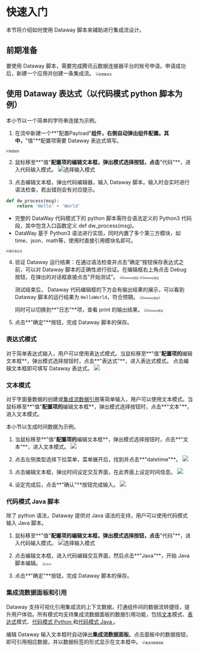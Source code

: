 # <id id="quick-start"></id>快速入门

本节将介绍如何使用 Dataway 脚本来辅助进行集成流设计。

## 前期准备
要使用 Dataway 脚本，需要完成腾讯云数据连接器平台的账号申请。申请成功后，新建一个应用并创建一条集成流。
 <img src="https://qcloudimg.tencent-cloud.cn/raw/5ed6a18a243656821a3ca9867976c39f.png" alt="新建集成流" style="zoom:50%;" />


## 使用 Dataway 表达式（以代码模式 python 脚本为例）
本小节以一个简单的字符串连接为示例。
1. 在流中新建一个**"配置Payload"**组件，右侧自动弹出组件配置。其中，**"值"**配置项需要 Dataway 表达式填写。
 <img src="https://qcloudimg.tencent-cloud.cn/raw/f5e79d33a96482e0c1cb72b2bf8d38e5.png" alt="新建组件" style="zoom:50%;" />

2. 鼠标移至**"值"**配置项的编辑文本框，弹出模式选择按钮，点击**"代码"**，进入代码输入模式。
	![选择输入模式](https://qcloudimg.tencent-cloud.cn/raw/e0aaa6c2302c6ef5ddcb04d678cdf441.png)

3. 点击编辑文本框，弹出代码编辑器，输入 Dataway 脚本。输入时会实时进行语法检查，若出错则会有对应提示。
   
```python
def dw_process(msg):
    return 'Hello' + 'World'
```
    
- 完整的 DataWay 代码模式下的 python 脚本需符合语法定义的 Python3 代码段，其中包含入口函数定义 def dw_process(msg)。
- DataWay 基于 Python3 语法进行实现，同时内置了多个第三方模块，如 time、json、math等，使用时直接引用模块名即可。
 <img src="https://qcloudimg.tencent-cloud.cn/raw/15ad595517f9a9b3e3fce9e53a526193.png" alt="展开表达式" style="zoom:50%;" />
  
4. 验证 Dataway 运行结果：在通过语法检查并点击”确定“按钮保存表达式之前，可以对 Dataway 脚本的正确性进行验证。在编辑框右上角点击 Debug 按钮，在弹出的对话框直接点击"开始测试"。
	<img src="https://qcloudimg.tencent-cloud.cn/raw/001c3b43e1d4a38b65374b5ea64a9186.png" alt="Dataway验证" style="zoom:50%;" />
	<img src="https://qcloudimg.tencent-cloud.cn/raw/f84c219558c3edaad8914b16d27d9700.png" alt="Dataway验证" style="zoom:50%;" />

    测试结束后， Dataway 代码编辑框的下方会有输出结果的展示，可以看到 Dataway 脚本的运行结果为 `HelloWorld`，符合预期。
	<img src="https://qcloudimg.tencent-cloud.cn/raw/101f984d34ece91e8e8801158f6b71b7.png" alt="Dataway验证3" style="zoom:50%;" />
	
	同时可以切换到**"日志"**项，查看 print 的输出结果。
	<img src="https://qcloudimg.tencent-cloud.cn/raw/256c6a9beac2b5bfec0e3560b075d1a7.png" alt="Dataway验证" style="zoom:50%;" />

5. 点击**"确定"**按钮，完成 Dataway 脚本的保存。

### 表达式模式
对于简单表达式输入，用户可以使用表达式模式。当鼠标移至**"值"**配置项的**编辑文本框**，弹出模式选择按钮时，点击**"表达式"**，进入表达式模式。
点击编辑文本框即可填写 Dataway 表达式。
![](https://qcloudimg.tencent-cloud.cn/raw/bb9942d25fb35009c4e77b770c5bf90f.png)

### 文本模式
对于字面量数据的创建或[集成流数据引用](#dataref)等简单输入，用户可以使用文本模式。当鼠标移至**"值"**配置项的**编辑文本框**，弹出模式选择按钮时，点击**"文本"**，进入文本模式。

本小节以生成时间数据为示例。  
1. 当鼠标移至**"值"**配置项的**编辑文本框**，弹出模式选择按钮时，点击**"文本"**，进入文本模式。
![](https://qcloudimg.tencent-cloud.cn/raw/9f41dc1754ac54a6120172b24643ab74.png)

2. 点击左侧类型选择下拉菜单，菜单展开后，找到并点击**"datetime"**。
![](https://qcloudimg.tencent-cloud.cn/raw/00c0cd09f28dbe048e2103f92eda8d2d.png)


3. 点击编辑文本框，弹出时间设定交互界面，在此界面上设定时间信息。
![](https://qcloudimg.tencent-cloud.cn/raw/13775b486c0ba01e1c411a9e77be45ed.png)

4. 设定完成后，点击**"确认"**按钮完成输入。
![](https://qcloudimg.tencent-cloud.cn/raw/6504b1e8c9bbed7e400d26a61816333b.png)

### 代码模式 Java 脚本
除了 python 语法，Dataway 提供对 Java 语法的支持，用户可以使用代码模式输入 Java 脚本。

1. 鼠标移至**"值"**配置项的编辑文本框，弹出模式选择按钮，点击**"代码"**，进入代码输入模式。
	![选择输入模式](https://qcloudimg.tencent-cloud.cn/raw/e0aaa6c2302c6ef5ddcb04d678cdf441.png)

2. 点击编辑文本框，进入代码编辑交互界面，然后点击**"Java"**，开始 Java 脚本编辑。
	<img src="https://qcloudimg.tencent-cloud.cn/raw/000ea98dd56ba01fd26f3c7039819978.png" alt="Java" style="zoom:50%;" />
	
3. 点击**"确定"**按钮，完成 Dataway 脚本的保存。

### <span id="dataref"></span>集成流数据面板和引用

Dataway 支持可视化引用集成流的上下文数据，打通组件间的数据流转捷径，提升用户体验。所有模式均支持集成流数据面板的数据引用功能，包括[文本](../Dataway文档/文本模式.md)模式、[表达式](../Dataway文档/表达式模式.md)模式、[代码模式 Python ](../Dataway文档/代码模式Python.md)和[代码模式 Java ](../Dataway文档/代码模式Java.md)。

编辑 Dataway 输入文本框时自动弹出**集成流数据面板**。点击面板中的数据按钮，即可引用相应数据，并以数据标签的形式显示在文本框中。
<img src="https://qcloudimg.tencent-cloud.cn/raw/b8690a07abe2c2f57c3aa686d59de4e9.png" alt="集成流数据面板" style="zoom:50%;" />

